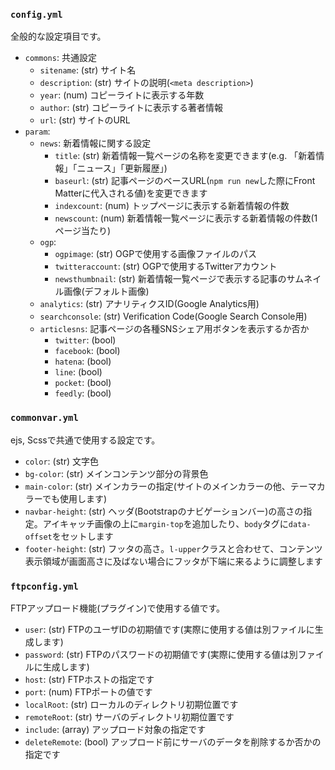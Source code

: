 ### `config.yml`

全般的な設定項目です。

- `commons`: 共通設定
    - `sitename`: (str) サイト名
    - `description`: (str) サイトの説明(`<meta description>`)
    - `year`: (num) コピーライトに表示する年数
    - `author`: (str) コピーライトに表示する著者情報
    - `url`: (str) サイトのURL
- `param`:
    - `news`: 新着情報に関する設定
        - `title`: (str) 新着情報一覧ページの名称を変更できます(e.g. 「新着情報」「ニュース」「更新履歴」)
        - `baseurl`: (str) 記事ページのベースURL(`npm run new`した際にFront Matterに代入される値)を変更できます
        - `indexcount`: (num) トップページに表示する新着情報の件数
        - `newscount`: (num) 新着情報一覧ページに表示する新着情報の件数(1ページ当たり)
    - `ogp`:
        - `ogpimage`: (str) OGPで使用する画像ファイルのパス
        - `twitteraccount`: (str) OGPで使用するTwitterアカウント
        - `newsthumbnail`: (str) 新着情報一覧ページで表示する記事のサムネイル画像(デフォルト画像)
    - `analytics`: (str) アナリティクスID(Google Analytics用)
    - `searchconsole`: (str) Verification Code(Google Search Console用)
    - `articlesns`: 記事ページの各種SNSシェア用ボタンを表示するか否か
        - `twitter`: (bool)
        - `facebook`: (bool)
        - `hatena`: (bool)
        - `line`: (bool)
        - `pocket`: (bool)
        - `feedly`: (bool)

### `commonvar.yml`

ejs, Scssで共通で使用する設定です。

- `color`: (str) 文字色
- `bg-color`: (str) メインコンテンツ部分の背景色
- `main-color`: (str) メインカラーの指定(サイトのメインカラーの他、テーマカラーでも使用します)
- `navbar-height`: (str) ヘッダ(Bootstrapのナビゲーションバー)の高さの指定。アイキャッチ画像の上に`margin-top`を追加したり、`body`タグに`data-offset`をセットします
- `footer-height`: (str) フッタの高さ。`l-upper`クラスと合わせて、コンテンツ表示領域が画面高さに及ばない場合にフッタが下端に来るように調整します

### `ftpconfig.yml`

FTPアップロード機能(プラグイン)で使用する値です。

- `user`: (str) FTPのユーザIDの初期値です(実際に使用する値は別ファイルに生成します)
- `password`: (str) FTPのパスワードの初期値です(実際に使用する値は別ファイルに生成します)
- `host`: (str) FTPホストの指定です
- `port`: (num) FTPポートの値です
- `localRoot`: (str) ローカルのディレクトリ初期位置です
- `remoteRoot`: (str) サーバのディレクトリ初期位置です
- `include`: (array) アップロード対象の指定です
- `deleteRemote`: (bool) アップロード前にサーバのデータを削除するか否かの指定です